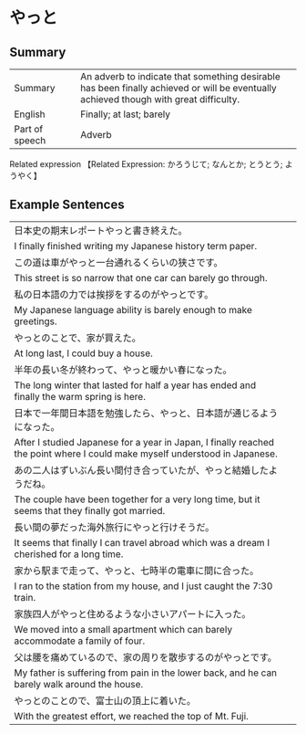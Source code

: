 # やっと

## Summary

<table><tr>   <td>Summary<td>   <td>An adverb to indicate that something desirable has been finally achieved or will be eventually achieved though with great difficulty.</td><tr><tr>   <td>English<td>   <td>Finally; at last; barely</td><tr><tr>   <td>Part of speech<td>   <td>Adverb</td><tr></table><tr>   <td>Related expression<td>   <td>【Related Expression: かろうじて; なんとか; とうとう; ようやく】</td><tr></table></table>

## Example Sentences

<table><tr><td>日本史の期末レポートやっと書き終えた。<td><tr><tr><td>I finally finished writing my Japanese history term paper.<td><tr><tr><td>この道は車がやっと一台通れるくらいの狭さです。<td><tr><tr><td>This street is so narrow that one car can barely go through.<td><tr><tr><td>私の日本語の力では挨拶をするのがやっとです。<td><tr><tr><td>My Japanese language ability is barely enough to make greetings.<td><tr><tr><td>やっとのことで、家が買えた。<td><tr><tr><td>At long last, I could buy a house.<td><tr><tr><td>半年の長い冬が終わって、やっと暖かい春になった。<td><tr><tr><td>The long winter that lasted for half a year has ended and finally the warm spring is here.<td><tr><tr><td>日本で一年間日本語を勉強したら、やっと、日本語が通じるようになった。<td><tr><tr><td>After I studied Japanese for a year in Japan, I finally reached the point where I could make myself understood in Japanese.<td><tr><tr><td>あの二人はずいぶん長い間付き合っていたが、やっと結婚したようだね。<td><tr><tr><td>The couple have been together for a very long time, but it seems that they finally got married.<td><tr><tr><td>長い間の夢だった海外旅行にやっと行けそうだ。<td><tr><tr><td>It seems that finally I can travel abroad which was a dream I cherished for a long time.<td><tr><tr><td>家から駅まで走って、やっと、七時半の電車に間に合った。<td><tr><tr><td>I ran to the station from my house, and I just caught the 7:30 train.<td><tr><tr><td>家族四人がやっと住めるような小さいアパートに入った。<td><tr><tr><td>We moved into a small apartment which can barely accommodate a family of four.<td><tr><tr><td>父は腰を痛めているので、家の周りを散歩するのがやっとです。<td><tr><tr><td>My father is suffering from pain in the lower back, and he can barely walk around the house.<td><tr><tr><td>やっとのことので、富士山の頂上に着いた。<td><tr><tr><td>With the greatest effort, we reached the top of Mt. Fuji.<td><tr></table>

